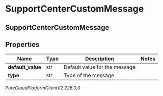 # SupportCenterCustomMessage

## SupportCenterCustomMessage

## Properties

|Name | Type | Description | Notes|
|------------ | ------------- | ------------- | -------------|
| **default_value** | str | Default value for the message | |
| **type** | str | Type of the message | |



_PureCloudPlatformClientV2 226.0.0_
